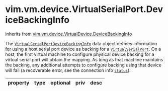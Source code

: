 vim.vm.device.VirtualSerialPort.DeviceBackingInfo
=================================================
inherits from [vim.vm.device.VirtualDevice.DeviceBackingInfo](docs/vim.vm.device.VirtualDevice.DeviceBackingInfo.md)


The <code><a href="vim.vm.device.VirtualSerialPort.DeviceBackingInfo.md">VirtualSerialPortDeviceBackingInfo</a></code> data object   defines information for using a host serial port device as backing for a   <code><a href="vim.vm.device.VirtualSerialPort.md">VirtualSerialPort</a></code>. On a host, the first virtual machine   to configure physical device backing for a virtual serial port will obtain   the mapping. As long as that machine maintains the backing, any additional attempts   to configure backing using that device will fail (a recoverable error, see   the connection info <code><a href="vim.vm.device.VirtualDevice.ConnectInfo.md#status">status</a></code>).

| property | type | optional | priv | desc |
|:---------|:-----|:---------|:-----|:-----|


